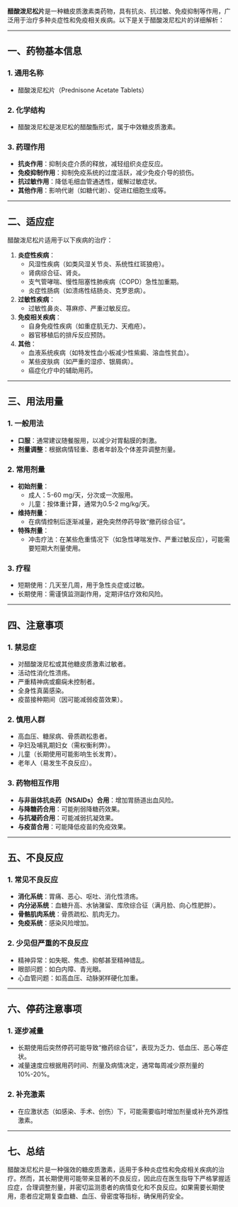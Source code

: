 **醋酸泼尼松片**是一种糖皮质激素类药物，具有抗炎、抗过敏、免疫抑制等作用，广泛用于治疗多种炎症性和免疫相关疾病。以下是关于醋酸泼尼松片的详细解析：

---

## **一、药物基本信息**

### 1. **通用名称**
- 醋酸泼尼松片（Prednisone Acetate Tablets）

### 2. **化学结构**
- 醋酸泼尼松是泼尼松的醋酸酯形式，属于中效糖皮质激素。

### 3. **药理作用**
- **抗炎作用**：抑制炎症介质的释放，减轻组织炎症反应。
- **免疫抑制作用**：抑制免疫系统的过度活跃，减少免疫介导的损伤。
- **抗过敏作用**：降低毛细血管通透性，缓解过敏症状。
- **其他作用**：影响代谢（如糖代谢）、促进红细胞生成等。

---

## **二、适应症**

醋酸泼尼松片适用于以下疾病的治疗：
1. **炎症性疾病**：
   - 风湿性疾病（如类风湿关节炎、系统性红斑狼疮）。
   - 肾病综合征、肾炎。
   - 支气管哮喘、慢性阻塞性肺疾病（COPD）急性加重期。
   - 炎症性肠病（如溃疡性结肠炎、克罗恩病）。
2. **过敏性疾病**：
   - 过敏性鼻炎、荨麻疹、严重过敏反应。
3. **免疫相关疾病**：
   - 自身免疫性疾病（如重症肌无力、天疱疮）。
   - 器官移植后的排斥反应预防。
4. **其他**：
   - 血液系统疾病（如特发性血小板减少性紫癜、溶血性贫血）。
   - 某些皮肤病（如严重的湿疹、银屑病）。
   - 癌症化疗中的辅助用药。

---

## **三、用法用量**

### 1. **一般用法**
- **口服**：通常建议随餐服用，以减少对胃黏膜的刺激。
- **剂量调整**：根据病情轻重、患者年龄及个体差异调整剂量。

### 2. **常用剂量**
- **初始剂量**：
  - 成人：5-60 mg/天，分次或一次服用。
  - 儿童：按体重计算，通常为0.5-2 mg/kg/天。
- **维持剂量**：
  - 在病情控制后逐渐减量，避免突然停药导致“撤药综合征”。
- **特殊剂量**：
  - 冲击疗法：在某些危重情况下（如急性哮喘发作、严重过敏反应），可能需要短期大剂量使用。

### 3. **疗程**
- 短期使用：几天至几周，用于急性炎症或过敏。
- 长期使用：需谨慎监测副作用，定期评估疗效和风险。

---

## **四、注意事项**

### 1. **禁忌症**
- 对醋酸泼尼松或其他糖皮质激素过敏者。
- 活动性消化性溃疡。
- 严重精神病或癫痫未控制者。
- 全身性真菌感染。
- 疫苗接种期间（因可能减弱疫苗效果）。

### 2. **慎用人群**
- 高血压、糖尿病、骨质疏松患者。
- 孕妇及哺乳期妇女（需权衡利弊）。
- 儿童（长期使用可能影响生长发育）。
- 老年人（易发生不良反应）。

### 3. **药物相互作用**
- **与非甾体抗炎药（NSAIDs）合用**：增加胃肠道出血风险。
- **与降糖药合用**：可能削弱降糖药效果。
- **与抗凝药合用**：可能减弱抗凝效果。
- **与疫苗合用**：可能降低疫苗的免疫效果。

---

## **五、不良反应**

### 1. **常见不良反应**
- **消化系统**：胃痛、恶心、呕吐、消化性溃疡。
- **内分泌系统**：血糖升高、水钠潴留、库欣综合征（满月脸、向心性肥胖）。
- **骨骼肌肉系统**：骨质疏松、肌肉无力。
- **免疫系统**：感染风险增加。

### 2. **少见但严重的不良反应**
- 精神异常：如失眠、焦虑、抑郁甚至精神错乱。
- 眼部问题：如白内障、青光眼。
- 心血管问题：如高血压、动脉粥样硬化加重。

---

## **六、停药注意事项**

### 1. **逐步减量**
- 长期使用后突然停药可能导致“撤药综合征”，表现为乏力、低血压、恶心等症状。
- 减量速度应根据用药时间、剂量及病情决定，通常每周减少原剂量的10%-20%。

### 2. **补充激素**
- 在应激状态（如感染、手术、创伤）下，可能需要临时增加剂量或补充外源性激素。

---

## **七、总结**

醋酸泼尼松片是一种强效的糖皮质激素，适用于多种炎症性和免疫相关疾病的治疗。然而，其长期使用可能带来显著的不良反应，因此应在医生指导下严格掌握适应症，合理调整剂量，并密切监测患者的病情变化和不良反应。如果需要长期使用，患者应定期复查血糖、血压、骨密度等指标，确保用药安全。